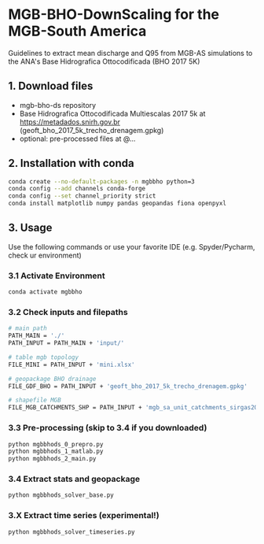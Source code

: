 # MGB-BHO-DownScaling for the MGB-South America

Guidelines to extract mean discharge and Q95 from MGB-AS simulations to the ANA's Base Hidrografica Ottocodificada (BHO 2017 5K)


## 1. Download files

- mgb-bho-ds repository
- Base Hidrografica Ottocodificada Multiescalas 2017 5k at https://metadados.snirh.gov.br
(geoft_bho_2017_5k_trecho_drenagem.gpkg)
- optional: pre-processed files at @...

## 2. Installation with conda

```bash
conda create --no-default-packages -n mgbbho python=3
conda config --add channels conda-forge
conda config --set channel_priority strict
conda install matplotlib numpy pandas geopandas fiona openpyxl
```


## 3. Usage
Use the following commands or use your favorite IDE (e.g. Spyder/Pycharm, check ur environment)

### 3.1 Activate Environment 
```bash
conda activate mgbbho
```

### 3.2 Check inputs and filepaths
```bash
# main path
PATH_MAIN = './'
PATH_INPUT = PATH_MAIN + 'input/'

# table mgb topology
FILE_MINI = PATH_INPUT + 'mini.xlsx'

# geopackage BHO drainage
FILE_GDF_BHO = PATH_INPUT + 'geoft_bho_2017_5k_trecho_drenagem.gpkg'

# shapefile MGB
FILE_MGB_CATCHMENTS_SHP = PATH_INPUT + 'mgb_sa_unit_catchments_sirgas2000.shp'
```

### 3.3 Pre-processing (skip to 3.4 if you downloaded)
```bash
python mgbbhods_0_prepro.py
python mgbbhods_1_matlab.py
python mgbbhods_2_main.py
```

### 3.4 Extract stats and geopackage
```bash
python mgbbhods_solver_base.py
```

### 3.X Extract time series (experimental!)
```bash
python mgbbhods_solver_timeseries.py

